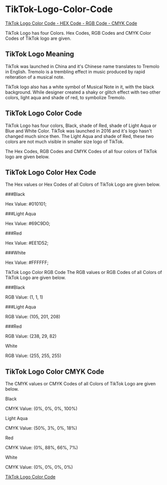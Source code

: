 # TikTok-Logo-Color-Code

[TikTok Logo Color Code - HEX Code - RGB Code - CMYK Code](https://www.pakainfo.com/tik-tok-colors/)

TikTok Logo has four Colors. Hex Codes, RGB Codes and CMYK Color Codes of TikTok logo are given.

## TikTok Logo Meaning

TikTok was launched in China and it's Chinese name translates to Tremolo in English. Tremolo is a trembling effect in music produced by rapid reiteration of a musical note.

TikTok logo also has a white symbol of Musical Note in it, with the black background. While designer created a shaky or glitch effect with two other colors, light aqua and shade of red, to symbolize Tremolo.

## TikTok Logo Color Code

TikTok Logo has four colors, Black, shade of Red, shade of Light Aqua or Blue and White Color. TikTok was launched in 2016 and it's logo hasn't changed much since then. The Light Aqua and shade of Red, these two colors are not much visible in smaller size logo of TikTok.

The Hex Codes, RGB Codes and CMYK Codes of all four colors of TikTok logo are given below.

## TikTok Logo Color Hex Code

The Hex values or Hex Codes of all Colors of TikTok Logo are given below.

###Black

Hex Value: #010101;

###Light Aqua

Hex Value: #69C9D0;

###Red

Hex Value: #EE1D52;

###White

Hex Value: #FFFFFF;

TikTok Logo Color RGB Code
The RGB values or RGB Codes of all Colors of TikTok Logo are given below.

###Black

RGB Value: (1, 1, 1)

###Light Aqua

RGB Value: (105, 201, 208)

###Red

RGB Value: (238, 29, 82)

White

RGB Value: (255, 255, 255)

## TikTok Logo Color CMYK Code

The CMYK values or CMYK Codes of all Colors of TikTok Logo are given below.

Black

CMYK Value: (0%, 0%, 0%, 100%)

Light Aqua

CMYK Value: (50%, 3%, 0%, 18%)

Red

CMYK Value: (0%, 88%, 66%, 7%)

White

CMYK Value: (0%, 0%, 0%, 0%)

[TikTok Logo Color Code](https://www.pakainfo.com/tik-tok-colors/)
